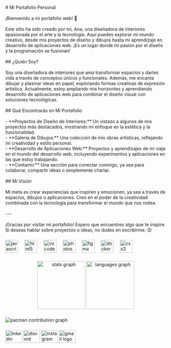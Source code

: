 <p align="left"># Mi Portafolio Personal<br><br>¡Bienvenido a mi portafolio web! 🌟<br><br>Este sitio ha sido creado por mí, Ana, una diseñadora de interiores apasionada por el arte y la tecnología. Aquí puedes explorar mi mundo creativo, desde mis proyectos de diseño y dibujos hasta mi aprendizaje en desarrollo de aplicaciones web. ¡Es un lugar donde mi pasión por el diseño y la programación se fusionan!<br><br>## ¿Quién Soy?<br><br>Soy una diseñadora de interiores que ama transformar espacios y darles vida a través de conceptos únicos y funcionales. Además, me encanta dibujar y plasmar ideas en papel, explorando formas creativas de expresión artística. Actualmente, estoy ampliando mis horizontes y aprendiendo desarrollo de aplicaciones web para combinar el diseño visual con soluciones tecnológicas.<br><br>## Qué Encontrarás en Mi Portafolio<br><br>- **Proyectos de Diseño de Interiores:** Un vistazo a algunos de mis proyectos más destacados, mostrando mi enfoque en la estética y la funcionalidad.<br>- **Galería de Dibujos:** Una colección de mis obras artísticas, reflejando mi creatividad y estilo personal.<br>- **Desarrollo de Aplicaciones Web:** Proyectos y aprendizajes de mi viaje en el mundo del desarrollo web, incluyendo experimentos y aplicaciones en las que estoy trabajando.<br>- **Contacto:** Una sección para conectar conmigo, ya sea para colaborar, compartir ideas o simplemente charlar.<br><br>## Mi Visión<br><br>Mi meta es crear experiencias que inspiren y emocionen, ya sea a través de espacios, dibujos o aplicaciones. Creo en el poder de la creatividad combinada con la tecnología para transformar el mundo que nos rodea.<br><br>---<br><br>¡Gracias por visitar mi portafolio! Espero que encuentres algo que te inspire. Si deseas hablar sobre proyectos o ideas, no dudes en escribirme. 😊</p>

###

<div align="left">
  <img src="https://cdn.jsdelivr.net/gh/devicons/devicon/icons/javascript/javascript-original.svg" height="40" alt="javascript logo"  />
  <img width="12" />
  <img src="https://cdn.jsdelivr.net/gh/devicons/devicon/icons/html5/html5-original.svg" height="40" alt="html5 logo"  />
  <img width="12" />
  <img src="https://cdn.jsdelivr.net/gh/devicons/devicon/icons/vscode/vscode-original.svg" height="40" alt="vscode logo"  />
  <img width="12" />
  <img src="https://cdn.jsdelivr.net/gh/devicons/devicon/icons/photoshop/photoshop-plain.svg" height="40" alt="photoshop logo"  />
  <img width="12" />
  <img src="https://cdn.jsdelivr.net/gh/devicons/devicon/icons/figma/figma-original.svg" height="40" alt="figma logo"  />
  <img width="12" />
  <img src="https://cdn.jsdelivr.net/gh/devicons/devicon/icons/docker/docker-original.svg" height="40" alt="docker logo"  />
  <img width="12" />
  <img src="https://cdn.jsdelivr.net/gh/devicons/devicon/icons/css3/css3-original.svg" height="40" alt="css3 logo"  />
</div>

###

<div align="center">
  <img src="https://github-readme-stats.vercel.app/api?username=Annii009&hide_title=false&hide_rank=false&show_icons=true&include_all_commits=true&count_private=true&disable_animations=false&theme=dracula&locale=en&hide_border=false&order=1" height="150" alt="stats graph"  />
  <img src="https://github-readme-stats.vercel.app/api/top-langs?username=Annii009&locale=en&hide_title=false&layout=compact&card_width=320&langs_count=5&theme=dracula&hide_border=false&order=2" height="150" alt="languages graph"  />
</div>

###

<picture>
  <source media="(prefers-color-scheme: dark)" srcset="https://raw.githubusercontent.com/Annii009/Annii009/output/pacman-contribution-graph-dark.svg">
  <source media="(prefers-color-scheme: light)" srcset="https://raw.githubusercontent.com/Annii009/Annii009/output/pacman-contribution-graph.svg">
  <img alt="pacman contribution graph" src="https://raw.githubusercontent.com/Annii009/Annii009/output/pacman-contribution-graph.svg">
</picture>

###

<div align="left">
  <img src="https://raw.githubusercontent.com/maurodesouza/profile-readme-generator/master/src/assets/icons/social/linkedin/default.svg" width="52" height="40" alt="linkedin logo"  />
  <img src="https://raw.githubusercontent.com/maurodesouza/profile-readme-generator/master/src/assets/icons/social/discord/default.svg" width="52" height="40" alt="discord logo"  />
  <img src="https://raw.githubusercontent.com/maurodesouza/profile-readme-generator/master/src/assets/icons/social/instagram/default.svg" width="52" height="40" alt="instagram logo"  />
  <img src="https://raw.githubusercontent.com/maurodesouza/profile-readme-generator/master/src/assets/icons/social/gmail/default.svg" width="52" height="40" alt="gmail logo"  />
</div>

###

